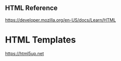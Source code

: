 

## HTML Reference

https://developer.mozilla.org/en-US/docs/Learn/HTML



# HTML Templates

https://html5up.net
